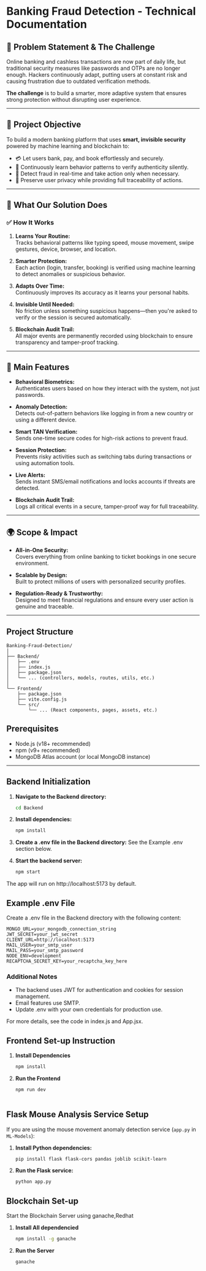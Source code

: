 # Banking Fraud Detection - Technical Documentation

## **📌 Problem Statement & The Challenge**

Online banking and cashless transactions are now part of daily life, but traditional security measures like passwords and OTPs are no longer enough. Hackers continuously adapt, putting users at constant risk and causing frustration due to outdated verification methods.

**The challenge** is to build a smarter, more adaptive system that ensures strong protection without disrupting user experience.

---

## **🎯 Project Objective**

To build a modern banking platform that uses **smart, invisible security** powered by machine learning and blockchain to:

- 💳 Let users bank, pay, and book effortlessly and securely.
- 🧠 Continuously learn behavior patterns to verify authenticity silently.
- 🚨 Detect fraud in real-time and take action only when necessary.
- 🔐 Preserve user privacy while providing full traceability of actions.

---

## **🧠 What Our Solution Does**

### ✅ **How It Works**

1. **Learns Your Routine:**  
   Tracks behavioral patterns like typing speed, mouse movement, swipe gestures, device, browser, and location.

2. **Smarter Protection:**  
   Each action (login, transfer, booking) is verified using machine learning to detect anomalies or suspicious behavior.

3. **Adapts Over Time:**  
   Continuously improves its accuracy as it learns your personal habits.

4. **Invisible Until Needed:**  
   No friction unless something suspicious happens—then you're asked to verify or the session is secured automatically.

5. **Blockchain Audit Trail:**  
   All major events are permanently recorded using blockchain to ensure transparency and tamper-proof tracking.

---

## **🚀 Main Features**

- **Behavioral Biometrics:**  
  Authenticates users based on how they interact with the system, not just passwords.

- **Anomaly Detection:**  
  Detects out-of-pattern behaviors like logging in from a new country or using a different device.

- **Smart TAN Verification:**  
  Sends one-time secure codes for high-risk actions to prevent fraud.

- **Session Protection:**  
  Prevents risky activities such as switching tabs during transactions or using automation tools.

- **Live Alerts:**  
  Sends instant SMS/email notifications and locks accounts if threats are detected.

- **Blockchain Audit Trail:**  
  Logs all critical events in a secure, tamper-proof way for full traceability.

---

## **🌍 Scope & Impact**

- **All-in-One Security:**  
  Covers everything from online banking to ticket bookings in one secure environment.

- **Scalable by Design:**  
  Built to protect millions of users with personalized security profiles.

- **Regulation-Ready & Trustworthy:**  
  Designed to meet financial regulations and ensure every user action is genuine and traceable.

---


## Project Structure

    Banking-Fraud-Detection/
    │
    ├── Backend/
    │   ├── .env
    │   ├── index.js
    │   ├── package.json
    │   └── ... (controllers, models, routes, utils, etc.)
    │
    └── Frontend/
        ├── package.json
        ├── vite.config.js
        └── src/
            └── ... (React components, pages, assets, etc.)

## Prerequisites

- Node.js (v18+ recommended)
- npm (v9+ recommended)
- MongoDB Atlas account (or local MongoDB instance)

---

## Backend Initialization

1. **Navigate to the Backend directory:**
   ```sh
   cd Backend
2. **Install dependencies:**
   ```sh
   npm install
3. **Create a .env file in the Backend directory:**
    See the Example .env section below.

4. **Start the backend server:**
    ```sh
    npm start
The app will run on http://localhost:5173 by default.

## Example .env File
Create a .env file in the Backend directory with the following content:

    MONGO_URL=your_mongodb_connection_string
    JWT_SECRET=your_jwt_secret
    CLIENT_URL=http://localhost:5173
    MAIL_USER=your_smtp_user
    MAIL_PASS=your_smtp_password
    NODE_ENV=development
    RECAPTCHA_SECRET_KEY=your_recaptcha_key_here

### Additional Notes
- The backend uses JWT for authentication and cookies for session management.
- Email features use SMTP.
- Update .env with your own credentials for production use.

For more details, see the code in index.js and App.jsx.

## Frontend Set-up Instruction

1. **Install Dependencies**
    ```sh
    npm install

2.  **Run the Frontend**
    ```sh
    npm run dev
  

## Flask Mouse Analysis Service Setup

If you are using the mouse movement anomaly detection service (`app.py` in `ML-Models`):

1. **Install Python dependencies:**
   ```sh
   pip install flask flask-cors pandas joblib scikit-learn

2. **Run the Flask service:**
    ```sh
    python app.py

## Blockchain Set-up

 Start the Blockchain Server using ganache,Redhat

 1. **Install All dependencied**
    ```sh
    npm install -g ganache

2. **Run the Server**
   ```sh
   ganache

